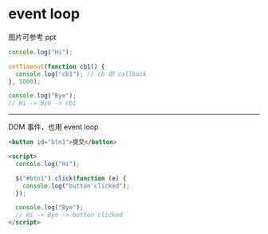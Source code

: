 # event loop

图片可参考 ppt

```js
console.log("Hi");

setTimeout(function cb1() {
  console.log("cb1"); // cb 即 callback
}, 5000);

console.log("Bye");
// Hi -> Bye -> cb1
```

---

DOM 事件，也用 event loop

```html
<button id="btn1">提交</button>

<script>
  console.log("Hi");

  $("#btn1").click(function (e) {
    console.log("button clicked");
  });

  console.log("Bye");
  // Hi -> Bye -> button clicked
</script>
```
